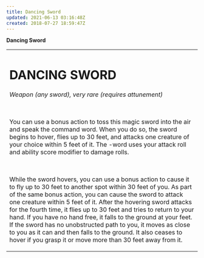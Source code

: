 ```yaml
---
title: Dancing Sword
updated: 2021-06-13 03:16:48Z
created: 2018-07-27 18:59:47Z
---
```


**Dancing Sword**

<table><tbody><tr class="odd"><td><h1 id="dancing-sword"><strong>DANCING SWORD</strong></h1><p><em>Weapon (any sword), very rare (requires attunement)</em></p><p> </p><p>You can use a bonus action to toss this magic sword into the air and speak the command word. When you do so, the sword begins to hover, flies up to 30 feet, and attacks one creature of your choice within 5 feet of it. The -word uses your attack roll and ability score modifier to damage rolls.</p><p> </p><p>While the sword hovers, you can use a bonus action to cause it to fly up to 30 feet to another spot within 30 feet of you. As part of the same bonus action, you can cause the sword to attack one creature within 5 feet of it. After the hovering sword attacks for the fourth time, it flies up to 30 feet and tries to return to your hand. If you have no hand free, it falls to the ground at your feet. If the sword has no unobstructed path to you, it moves as close to you as it can and then falls to the ground. It also ceases to hover if you grasp it or move more than 30 feet away from it.</p></td></tr></tbody></table>